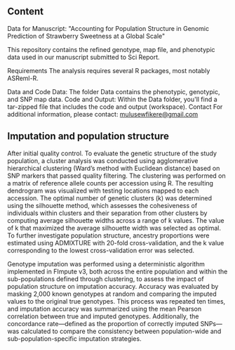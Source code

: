 ## Content
Data for Manuscript: "Accounting for Population Structure in Genomic Prediction of Strawberry Sweetness at a Global Scale"

This repository contains the refined genotype, map file, and phenotypic data used in our manuscript submitted to Sci Report.

Requirements
The analysis requires several R packages, most notably ASReml-R.

Data and Code
Data: The folder Data contains the phenotypic, genotypic, and SNP map data.
Code and Output: Within the Data folder, you'll find a tar-zipped file that includes the code and output (workspace).
Contact
For additional information, please contact: mulusewfikere@gmail.com

## Imputation and population structure
After initial quality control. To evaluate the genetic structure of the study population, a cluster analysis was conducted using agglomerative hierarchical clustering (Ward’s method with Euclidean distance) based on SNP markers that passed quality filtering. The clustering was performed on a matrix of reference allele counts per accession using R. The resulting dendrogram was visualized with testing locations mapped to each accession. The optimal number of genetic clusters (k) was determined using the silhouette method, which assesses the cohesiveness of individuals within clusters and their separation from other clusters by computing average silhouette widths across a range of k values. The value of k that maximized the average silhouette width was selected as optimal. To further investigate population structure, ancestry proportions were estimated using ADMIXTURE with 20-fold cross-validation, and the k value corresponding to the lowest cross-validation error was selected.

Genotype imputation was performed using a deterministic algorithm implemented in FImpute v3, both across the entire population and within the sub-populations defined through clustering, to assess the impact of population structure on imputation accuracy. Accuracy was evaluated by masking 2,000 known genotypes at random and comparing the imputed values to the original true genotypes. This process was repeated ten times, and imputation accuracy was summarized using the mean Pearson correlation between true and imputed genotypes. Additionally, the concordance rate—defined as the proportion of correctly imputed SNPs—was calculated to compare the consistency between population-wide and sub-population-specific imputation strategies.
